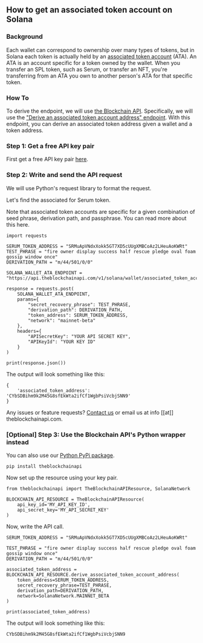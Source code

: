 ## How to get an associated token account on Solana

### Background

Each wallet can correspond to ownership over many types of tokens, but in Solana each token is actually held by an <a href="https://spl.solana.com/associated-token-account" target="_blank">associated token account</a> (ATA). An ATA is an account specific for a token owned by the wallet. When you transfer an SPL token, such as Serum, or transfer an NFT, you're transferring from an ATA you own to another person's ATA for that specific token.

### How To

To derive the endpoint, we will use <a href="https://theblockchainapi.com/" target="_blank">the Blockchain API</a>. Specifically, we will use the <a target="_blank" href="https://docs.theblockchainapi.com/#tag/Solana-Wallet/paths/~1v1~1solana~1wallet~1associated_token_account/post">"Derive an associated token account address" endpoint</a>.
With this endpoint, you can derive an associated token address given a wallet and a token address.

### Step 1: Get a free API key pair

First get a free API key pair <a target="_blank" href="https://dashboard.theblockchainapi.com/api-keys?blog=subdomain-get-ata">here</a>.

### Step 2: Write and send the API request

We will use Python's request library to format the request.

Let's find the associated for Serum token.

Note that associated token accounts are specific for a given combination of seed phrase, derivation path, and passphrase. You can read more about this here.

```
import requests

SERUM_TOKEN_ADDRESS = "SRMuApVNdxXokk5GT7XD5cUUgXMBCoAz2LHeuAoKWRt"
TEST_PHRASE = "fire owner display success half rescue pledge oval foam gossip window once"
DERIVATION_PATH = "m/44/501/0/0"

SOLANA_WALLET_ATA_ENDPOINT = "https://api.theblockchainapi.com/v1/solana/wallet/associated_token_account"

response = requests.post(
    SOLANA_WALLET_ATA_ENDPOINT,
    params={
        "secret_recovery_phrase": TEST_PHRASE,
        "derivation_path": DERIVATION_PATH,
        "token_address": SERUM_TOKEN_ADDRESS,
        "network": "mainnet-beta"
    },
    headers={
        "APISecretKey": "YOUR API SECRET KEY",
        "APIKeyId": "YOUR KEY ID"
    }
)

print(response.json())
```

The output will look something like this:

```
{
    'associated_token_address': 'CYbSDBihm9k2M45G8sfEkWta2ifCf1WgbPsiVcbjSNN9'
}
```

Any issues or feature requests? <a target="_blank" href="https://dashboard.theblockchainapi.com/contact">Contact us</a> or email us at info [[at]] theblockchainapi.com.

### [Optional] Step 3: Use the Blockchain API's Python wrapper instead

You can also use our <a target="_blank" href="https://pypi.org/project/theblockchainapi/">Python PyPi package</a>.

``` pip install theblockchainapi ```

Now set up the resource using your key pair.

```
from theblockchainapi import TheBlockchainAPIResource, SolanaNetwork

BLOCKCHAIN_API_RESOURCE = TheBlockchainAPIResource(
    api_key_id='MY_API_KEY_ID',
    api_secret_key='MY_API_SECRET_KEY'
)
```

Now, write the API call.

```
SERUM_TOKEN_ADDRESS = "SRMuApVNdxXokk5GT7XD5cUUgXMBCoAz2LHeuAoKWRt"

TEST_PHRASE = "fire owner display success half rescue pledge oval foam gossip window once"
DERIVATION_PATH = "m/44/501/0/0"

associated_token_address = BLOCKCHAIN_API_RESOURCE.derive_associated_token_account_address(
    token_address=SERUM_TOKEN_ADDRESS,
    secret_recovery_phrase=TEST_PHRASE,
    derivation_path=DERIVATION_PATH,
    network=SolanaNetwork.MAINNET_BETA
)

print(associated_token_address)
```
The output will look something like this:

```
CYbSDBihm9k2M45G8sfEkWta2ifCf1WgbPsiVcbjSNN9
```